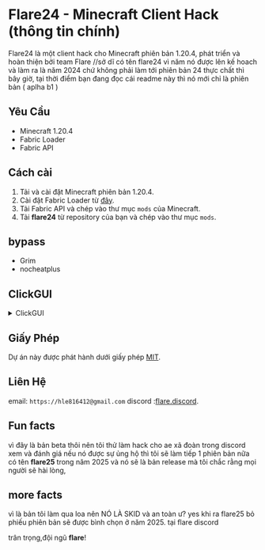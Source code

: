 # Flare24 - Minecraft Client Hack (thông tin chính)

Flare24 là một client hack cho Minecraft phiên bản 1.20.4,
phát triển và hoàn thiện bởi team Flare 
//sở dĩ có tên flare24 vì năm nó được 
lên kế hoach và làm ra là năm 2024 chứ
 không phải làm tới phiên bản 24 thực
chất thì bây giờ, tại thời điểm bạn
đang đọc cái readme này thì nó mới
chỉ là phiên bản ( aplha b1 ) 

## Yêu Cầu

- Minecraft 1.20.4
- Fabric Loader
- Fabric API

## Cách cài

1. Tải và cài đặt Minecraft phiên bản 1.20.4.
2. Cài đặt Fabric Loader từ [đây](https://fabricmc.net/use/).
3. Tải Fabric API và chép vào thư mục `mods` của Minecraft.
4. Tải **flare24** từ repository của bạn và chép vào thư mục `mods`.

## bypass

- Grim
- nocheatplus

## ClickGUI

<details>
  <summary>ClickGUI</summary>
  <img src="image.png" alt="Flare24 GUI">
</details>

## Giấy Phép

Dự án này được phát hành dưới giấy phép [MIT](https://opensource.org/licenses/MIT).

## Liên Hệ
email: `https://hle816412@gmail.com`
discord :[flare.discord](https://discord.gg/Wtv9D8TdsJ).

## Fun facts
vì đây là bản beta thôi nên tôi thử làm hack cho ae xã đoàn trong discord xem và đánh giá nếu nó được
 sự ủng hộ thì tôi sẽ làm tiếp 1 phiên bản nữa có tên **flare25** trong năm 2025 và nó sẽ là bản release
 mà tôi chắc rằng mọi người sẽ hài lòng,

## more facts
vì là bản tôi làm qua loa nên NÓ LÀ SKID và an toàn ư? yes 
khi ra flare25 
bỏ phiếu phiên bản sẽ được bình chọn ở năm 2025. tại flare discord

trân trọng,đội ngũ **flare**!
